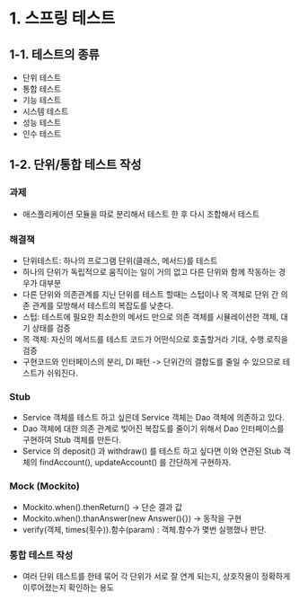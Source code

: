 # 1. 스프링 테스트

## 1-1. 테스트의 종류
- 단위 테스트
- 통합 테스트
- 기능 테스트
- 시스템 테스트
- 성능 테스트
- 인수 테스트

## 1-2. 단위/통합 테스트 작성

### 과제

- 애스플리케이션 모듈을 따로 분리해서 테스트 한 후 다시 조합해서 테스트

### 해결책

- 단위테스트: 하나의 프로그램 단위(클래스, 메서드)를 테스트
- 하나의 단위가 독립적으로 움직이는 일이 거의 없고 다른 단위와 함께 작동하는 경우가 대부분
- 다른 단위와 의존관계를 지닌 단위를 테스트 할때는 스텁이나 목 객체로 단위 간 의존 관계를 모방해서 테스트의 복잡도를 낮춘다.
- 스텁: 테스트에 필요한 최소한의 메서드 만으로 의존 객체를 시뮬레이션한 객체, 대기 상태를 검증
- 목 객체: 자신의 메서드를 테스트 코드가 어떤식으로 호출할거라 기대, 수행 로직을 검증
- 구현코드와 인터페이스의 분리, DI 패턴 -> 단위간의 결합도를 줄일 수 있으므로 테스트가 쉬워진다.

### Stub
 
- Service 객체를 테스트 하고 싶은데 Service 객체는 Dao 객체에 의존하고 있다.
- Dao 객체에 대한 의존 관계로 빚어진 복잡도를 줄이기 위해서 Dao 인터페이스를 구현하여 Stub 객체를 만든다.
- Service 의 deposit() 과 withdraw() 를 테스트 하고 싶다면 이와 연관된 Stub 객체의 findAccount(), updateAccount() 를 간단하게 구현하자.


### Mock (Mockito)

- Mockito.when().thenReturn() -> 단순 결과 값
- Mockito.when().thanAnswer(new Answer(){}) -> 동작을 구현
- verify(객체, times(횟수)).함수(param) : 객체.함수가 몇번 실행했나 판단.


### 통합 테스트 작성

- 여러 단위 테스트를 한테 묶어 각 단위가 서로 잘 연계 되는지, 상호작용이 정확하게 이루어졌는지 확인하는 용도
